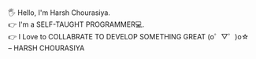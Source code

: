 🖐 Hello, I'm Harsh Chourasiya.                                       
👉 I'm a SELF-TAUGHT PROGRAMMER💻.                                                                          
👉 I Love to COLLABRATE TO DEVELOP SOMETHING GREAT (o゜▽゜)o☆                                           
  – HARSH CHOURASIYA

